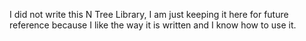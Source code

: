 I did not write this N Tree Library, I am just keeping it here for future reference because I like the way it is written and I know how to use it.